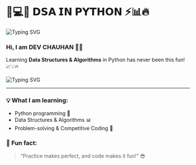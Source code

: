 # 🐍💻✨ 𝗗𝗦𝗔 𝗜𝗡 𝗣𝗬𝗧𝗛𝗢𝗡 ⚡📊🔥
      
![Typing SVG](https://readme-typing-svg.demolab.com?font=Fira+Code&size=30&pause=1000&color=FF5733&background=00000000&width=600&lines=%F0%9F%90%8D+DSA+IN+PYTHON+%F0%9F%92%BB%F0%9F%92%AB)

### Hi, I am **DEV CHAUHAN** 👋🚀  

Learning **Data Structures & Algorithms** in Python has never been this fun! 📈💡🔥

![Typing SVG](https://readme-typing-svg.demolab.com?font=Fira+Code&size=28&pause=1000&color=1ABC9C&background=00000000&width=600&lines=🚀+Learning+DSA+in+Python+💻💡;⚡+Code+|+Practice+|+Problem+Solving+⚡;🔥+Level+Up+Your+Skills+Every+Day+🔥)

---

### 💡 What I am learning:
- Python programming 🐍
- Data Structures & Algorithms 📊
- Problem-solving & Competitive Coding 💪

### 🌟 Fun fact:
> “Practice makes perfect, and code makes it fun!” 😎
